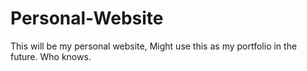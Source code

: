 # Personal-Website
This will be my personal website, Might use this as my portfolio in the future. Who knows. 
